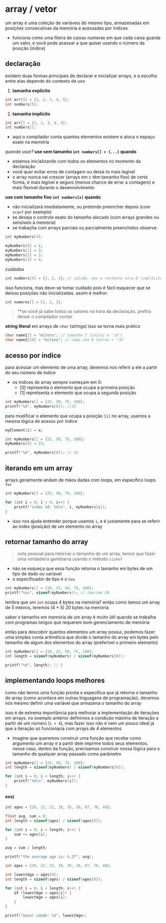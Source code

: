 # array / vetor
um array é uma coleção de variáveis do mesmo tipo, armazenadas em posições consecutivas da memória e acessadas por índices
* funciona como uma fileira de caixas numeras em que cada caixa guarda um valor, e você pode acessar a que quiser usando o número da posição (índice)

## declaração
existem duas formas principais de declarar e inicializar arrays, e a escolha entre elas depende do contexto de uso

1. **tamanho explícito**
```c
int arr[5] = {1, 2, 3, 4, 5};
int numbers[5];
```

2. **tamanho implícito**
```c
int arr[] = {1, 2, 3, 4, 5};
int numbers[];
```
* aqui o compilador conta quantos elementos existem e aloca o espaço exato na memória

*quando usar?*
**use sem tamanho `int numbers[] = {...}` quando**
* estamos inicializando com todos os elementos no momento da declaração
* você quer evitar erros de contagem ou deixá-lo mais legível
* o array nunca vai crescer (arrays em c têm tamanho fixo)
de certa forma, é mais legível e seguro (menos chance de errar a contagem) e mais flexível durante o desenvolvimento

**use com tamanho fixo `int numbers[x]` quando**
* não inicializará imediatamente, ou pretendo preencher depois (com `scanf` por exemplo)
* se deseja o controle exato do tamanho alocado (com arrays grandes ou sensíveis à memória)
* se trabaçha com arrays parciais ou parcialmente preenchidos
observe:
```c
int myNumbers[4];

myNumbers[0] = 1;
myNumbers[1] = 2;
myNumbers[2] = 3;
myNumbers[3] = 4;
```

*cuidados*
```c
int numbers[5] = {1, 2, 3}; // válido, mas o restante vira 0 (implícito)
```
isso funciona, mas deve-se tomar cuidado pois é fácil esquecer que se deixou posições não inicializadas. assim é melhor:
```c
int numeros[] = {1, 2, 3};
```

> **se você já sabe todos os valores na hora da declaração, prefira deixar o compilador contar

**string literal**
em arrays de `char` (strings) isso se torna mais prático
```c
char name1[] = "milena"; // tamanho 7 (inclui o '\0')
char name2[10] = "milena"; // cabe até 9 letras + '\0'
```

## acesso por índice
para acessar um elemento de uma array, devemos nos referir a ele a partir do seu número de índice
* os índices do array sempre começam em 0: 
    * [0] representa o elemento que ocupa a primeira posição
    * [1] repretsenta o elemento que ocupa a segunda posição
```c
int myNumbers[] = {25, 50, 75, 100};
printf("%d", myNumbers[0]); //25
```

para modificar o elemento que ocupa a posição `[i]` no array, usamos a mesma lógica de acesso por índice
```c
myElement[i] = a;
```

```c
int myNumbers[] = {25, 50, 75, 100};
myNumbers[0] = 33;

printf("%d", myNumbers[0]); // 33
```

## iterando em um array
arrays geralmente andam de mãos dadas com loops, em específico loops `for`
```c
int myNumbers[] = {25, 50, 75, 100};

for (int i = 0; i < 4; i++) {
    printf("index %d: %d\n", i, myNumbers[i]);
}
```
* isso nos ajuda entender porque usamos `i`, e é justamente para se referir ao index (posição) de um elemento no array

## retornar tamanho do array
> nota pessoal
para retornar o tamanho de um array, temos que fazer uma verdadeira gambiarra usando o método `sizeof`
* não se esqueça que essa função retorna o tamanho em bytes de um tipo de dado ou variável 
* o especificador de tipo é o `%zu`

```c
int myNumbers[] = {10, 25, 50, 75, 100};
printf("%zu", sizeof(myNumbers)); // imprime 20
```
lembra que um `int` ocupa 4 bytes na memória? então como temos um array de 5 inteiros, teremos (4 * 5) 20 bytes na memória

saber o tamanho em memória de um array é muito útil quando se trabalha com programas longos que requerem bom gerenciamento de memória

então para descobrir quantos elementos um array possui, podemos fazer uma simples conta aritmética que divide o tamanho do array em bytes pelo tamanho de algum dos elementos do array (preferível o primeiro elemento)
```c
int myNumbers[] = {10, 25, 50, 75, 100};
int length = sizeof(myNumbers) / sizeof(myNumbers[0]);

printf("%d", length); // 5
```

## implementando loops melhores
como não temos uma função pronta e específica que já retorna o tamanho do array (como acontece em outras linguagens de programação), devemos nós mesmo definir uma variável que armazena o tamanho do array

isso é de extrema importância para melhorar a implementação de iterações em arrays. no exemplo anterior definimos a condição máxima de iteração a partir de um número (`i < 4`), mas fazer isso não é nem um pouco ideal já que a iteração só funcionaria com arrays de 4 elementos
* imagine que queremos construir uma função que recebe como argumento um array e a partir dele imprime todos seus elementos. nesse caso, dentro da função, precisamos construir nossa lógica para o tamanho de qualquer array passado como parâmetro

```c
int myNumbers[] = {25, 50, 75, 100};
int length = sizeof(myNumbers) / sizeof(myNumbers[0]);

for (int i = 0; i < length; i++) {
    printf("%d\n", myNumbers[i]);
}
```

#### exs)
```c
int ages = {20, 22, 21, 18, 35, 26, 87, 70, 48};

float avg, sum = 0;
int length = sizeof(ages) / sizeof(ages[0]);

for (int i = 0; i < length; i++) {
    sum += ages[i];
}

avg = sum / length;

printf("the average age is: %.2f", avg);
```

```c
int ages = {20, 22, 21, 18, 35, 26, 87, 70, 48};

int lowestAge = ages[0];
int length = sizeof(ages) / sizeof(ages[0]);

for (int i = 0; i < length; i++) {
    if (lowestAge > ages[i]) {
        lowestAge = ages[i];
    }
}

printf("menor idade: %d", lowestAge);
```

